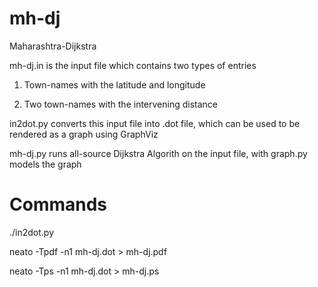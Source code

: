 # mh-dj
Maharashtra-Dijkstra

mh-dj.in is the input file which contains two types of entries

1. Town-names with the latitude and longitude

2. Two town-names with the intervening distance

in2dot.py converts this input file into .dot file, which can be used to be rendered as a graph using GraphViz

mh-dj.py runs all-source Dijkstra Algorith on the input file, with graph.py models the graph


# Commands
./in2dot.py

neato -Tpdf -n1 mh-dj.dot > mh-dj.pdf

neato -Tps -n1 mh-dj.dot > mh-dj.ps
